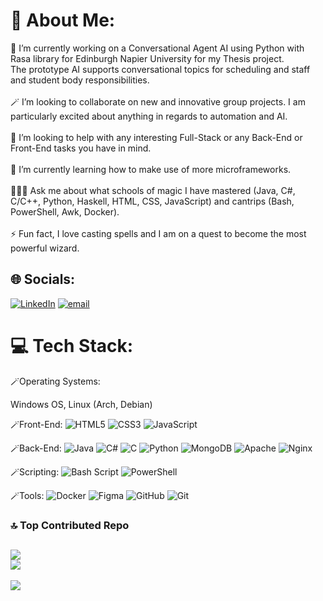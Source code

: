 # 💫 About Me:
🔭 I’m currently working on a Conversational Agent AI using Python with Rasa library for Edinburgh Napier University for my Thesis project.<br>The prototype AI supports conversational topics for scheduling and staff and student body responsibilities.<br><br>🪄 I’m looking to collaborate on new and innovative group projects. I am particularly excited about anything in regards to automation and AI.<br><br>🤝 I’m looking to help with any interesting Full-Stack or any Back-End or Front-End tasks you have in mind.<br><br>📓 I’m currently learning how to make use of more microframeworks.<br><br>🧙🏼‍♂️ Ask me about what schools of magic I have mastered (Java, C#, C/C++, Python, Haskell, HTML, CSS, JavaScript) and cantrips (Bash, PowerShell, Awk, Docker).<br><br>⚡ Fun fact, I love casting spells and I am on a quest to become the most powerful wizard.


## 🌐 Socials:
[![LinkedIn](https://img.shields.io/badge/LinkedIn-%230077B5.svg?logo=linkedin&logoColor=white)](https://linkedin.com/in/https://www.linkedin.com/in/konstantin-m-4a53021b8/) [![email](https://img.shields.io/badge/Email-D14836?logo=gmail&logoColor=white)](mailto:k.mateev007@gmail.com) 

# 💻 Tech Stack:

🪄Operating Systems:

Windows OS, Linux (Arch, Debian)

🪄Front-End:
![HTML5](https://img.shields.io/badge/html5-%23E34F26.svg?style=for-the-badge&logo=html5&logoColor=white) ![CSS3](https://img.shields.io/badge/css3-%231572B6.svg?style=for-the-badge&logo=css3&logoColor=white) ![JavaScript](https://img.shields.io/badge/javascript-%23323330.svg?style=for-the-badge&logo=javascript&logoColor=%23F7DF1E)

🪄Back-End:
![Java](https://img.shields.io/badge/java-%23ED8B00.svg?style=for-the-badge&logo=openjdk&logoColor=white) ![C#](https://img.shields.io/badge/c%23-%23239120.svg?style=for-the-badge&logo=csharp&logoColor=white) ![C](https://img.shields.io/badge/c-%2300599C.svg?style=for-the-badge&logo=c&logoColor=white) ![Python](https://img.shields.io/badge/python-3670A0?style=for-the-badge&logo=python&logoColor=ffdd54) ![MongoDB](https://img.shields.io/badge/MongoDB-%234ea94b.svg?style=for-the-badge&logo=mongodb&logoColor=white) ![Apache](https://img.shields.io/badge/apache-%23D42029.svg?style=for-the-badge&logo=apache&logoColor=white) ![Nginx](https://img.shields.io/badge/nginx-%23009639.svg?style=for-the-badge&logo=nginx&logoColor=white)

🪄Scripting:
![Bash Script](https://img.shields.io/badge/bash_script-%23121011.svg?style=for-the-badge&logo=gnu-bash&logoColor=white) ![PowerShell](https://img.shields.io/badge/PowerShell-%235391FE.svg?style=for-the-badge&logo=powershell&logoColor=white)

🪄Tools:
![Docker](https://img.shields.io/badge/docker-%230db7ed.svg?style=for-the-badge&logo=docker&logoColor=white) ![Figma](https://img.shields.io/badge/figma-%23F24E1E.svg?style=for-the-badge&logo=figma&logoColor=white) ![GitHub](https://img.shields.io/badge/github-%23121011.svg?style=for-the-badge&logo=github&logoColor=white) ![Git](https://img.shields.io/badge/git-%23F05033.svg?style=for-the-badge&logo=git&logoColor=white)


### 🔝 Top Contributed Repo
![](https://github-contributor-stats.vercel.app/api?username=oldspoon&limit=5&theme=highcontrast&combine_all_yearly_contributions=true)
<br/>![](https://nirzak-streak-stats.vercel.app/?user=oldspoon&theme=highcontrast&hide_border=false)<br/>
---
[![](https://visitcount.itsvg.in/api?id=oldspoon&icon=0&color=4)](https://visitcount.itsvg.in)


<!-- Proudly created with GPRM ( https://gprm.itsvg.in ) -->
<!-- Note from oldspoon, use tools to automate and make sure to document everything! -->
